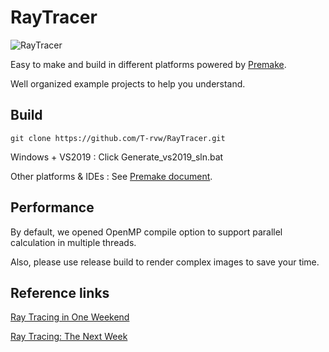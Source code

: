 # RayTracer

![RayTracer](https://github.com/T-rvw/RayTracer/actions/workflows/main.yml/badge.svg?branch=main)

Easy to make and build in different platforms powered by [Premake](https://github.com/premake/premake-core).

Well organized example projects to help you understand.

## Build

`git clone https://github.com/T-rvw/RayTracer.git`

Windows + VS2019 : Click Generate_vs2019_sln.bat

Other platforms & IDEs : See [Premake document](https://premake.github.io/docs/Using-Premake).

## Performance

By default, we opened OpenMP compile option to support parallel calculation in multiple threads.

Also, please use release build to render complex images to save your time.

## Reference links

[Ray Tracing in One Weekend](https://raytracing.github.io/books/RayTracingInOneWeekend.html)

[Ray Tracing: The Next Week](https://raytracing.github.io/books/RayTracingTheNextWeek.html)